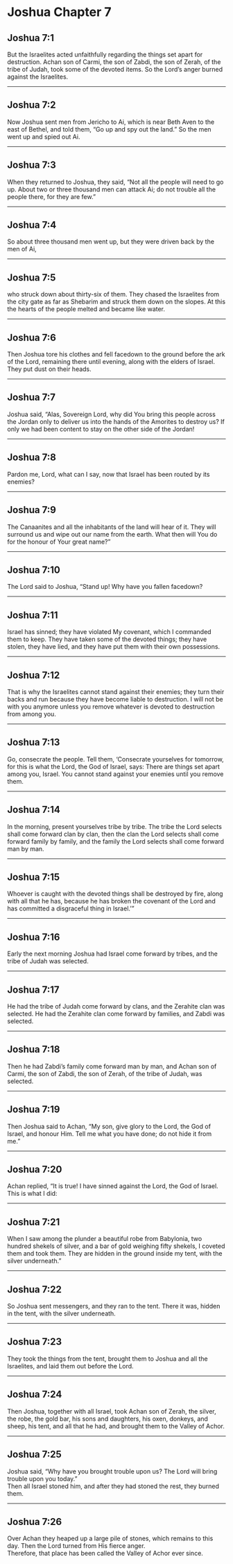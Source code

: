 # Joshua Chapter 7

## Joshua 7:1

But the Israelites acted unfaithfully regarding the things set apart for destruction. Achan son of Carmi, the son of Zabdi, the son of Zerah, of the tribe of Judah, took some of the devoted items. So the Lord’s anger burned against the Israelites.

---

## Joshua 7:2

Now Joshua sent men from Jericho to Ai, which is near Beth Aven to the east of Bethel, and told them, “Go up and spy out the land.” So the men went up and spied out Ai.

---

## Joshua 7:3

When they returned to Joshua, they said, “Not all the people will need to go up. About two or three thousand men can attack Ai; do not trouble all the people there, for they are few.”

---

## Joshua 7:4

So about three thousand men went up, but they were driven back by the men of Ai,

---

## Joshua 7:5

who struck down about thirty-six of them. They chased the Israelites from the city gate as far as Shebarim and struck them down on the slopes. At this the hearts of the people melted and became like water.

---

## Joshua 7:6

Then Joshua tore his clothes and fell facedown to the ground before the ark of the Lord, remaining there until evening, along with the elders of Israel. They put dust on their heads.

---

## Joshua 7:7

Joshua said, “Alas, Sovereign Lord, why did You bring this people across the Jordan only to deliver us into the hands of the Amorites to destroy us? If only we had been content to stay on the other side of the Jordan!

---

## Joshua 7:8

Pardon me, Lord, what can I say, now that Israel has been routed by its enemies?

---

## Joshua 7:9

The Canaanites and all the inhabitants of the land will hear of it. They will surround us and wipe out our name from the earth. What then will You do for the honour of Your great name?”

---

## Joshua 7:10

The Lord said to Joshua, “Stand up! Why have you fallen facedown?

---

## Joshua 7:11

Israel has sinned; they have violated My covenant, which I commanded them to keep. They have taken some of the devoted things; they have stolen, they have lied, and they have put them with their own possessions.

---

## Joshua 7:12

That is why the Israelites cannot stand against their enemies; they turn their backs and run because they have become liable to destruction. I will not be with you anymore unless you remove whatever is devoted to destruction from among you.

---

## Joshua 7:13

Go, consecrate the people. Tell them, ‘Consecrate yourselves for tomorrow, for this is what the Lord, the God of Israel, says: There are things set apart among you, Israel. You cannot stand against your enemies until you remove them.

---

## Joshua 7:14

In the morning, present yourselves tribe by tribe. The tribe the Lord selects shall come forward clan by clan, then the clan the Lord selects shall come forward family by family, and the family the Lord selects shall come forward man by man.

---

## Joshua 7:15

Whoever is caught with the devoted things shall be destroyed by fire, along with all that he has, because he has broken the covenant of the Lord and has committed a disgraceful thing in Israel.’”

---

## Joshua 7:16

Early the next morning Joshua had Israel come forward by tribes, and the tribe of Judah was selected.

---

## Joshua 7:17

He had the tribe of Judah come forward by clans, and the Zerahite clan was selected. He had the Zerahite clan come forward by families, and Zabdi was selected.

---

## Joshua 7:18

Then he had Zabdi’s family come forward man by man, and Achan son of Carmi, the son of Zabdi, the son of Zerah, of the tribe of Judah, was selected.

---

## Joshua 7:19

Then Joshua said to Achan, “My son, give glory to the Lord, the God of Israel, and honour Him. Tell me what you have done; do not hide it from me.”

---

## Joshua 7:20

Achan replied, “It is true! I have sinned against the Lord, the God of Israel. This is what I did:

---

## Joshua 7:21

When I saw among the plunder a beautiful robe from Babylonia, two hundred shekels of silver, and a bar of gold weighing fifty shekels, I coveted them and took them. They are hidden in the ground inside my tent, with the silver underneath.”

---

## Joshua 7:22

So Joshua sent messengers, and they ran to the tent. There it was, hidden in the tent, with the silver underneath.

---

## Joshua 7:23

They took the things from the tent, brought them to Joshua and all the Israelites, and laid them out before the Lord.

---

## Joshua 7:24

Then Joshua, together with all Israel, took Achan son of Zerah, the silver, the robe, the gold bar, his sons and daughters, his oxen, donkeys, and sheep, his tent, and all that he had, and brought them to the Valley of Achor.

---

## Joshua 7:25

Joshua said, “Why have you brought trouble upon us? The Lord will bring trouble upon you today.”  
Then all Israel stoned him, and after they had stoned the rest, they burned them.

---

## Joshua 7:26

Over Achan they heaped up a large pile of stones, which remains to this day. Then the Lord turned from His fierce anger.  
Therefore, that place has been called the Valley of Achor ever since.
